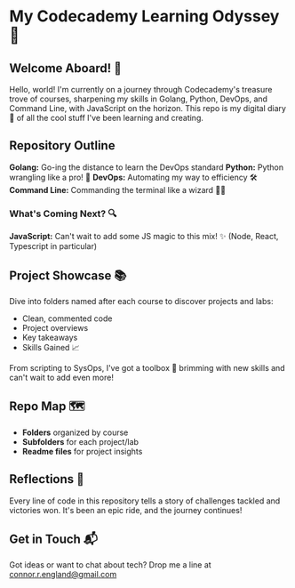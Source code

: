 # My Codecademy Learning Odyssey 🚀

## Welcome Aboard! 🌟

Hello, world! I'm currently on a journey through Codecademy's treasure trove of courses, sharpening my skills in Golang, Python, DevOps, and Command Line, with JavaScript on the horizon. This repo is my digital diary 📖 of all the cool stuff I've been learning and creating.

## Repository Outline

**Golang:** Go-ing the distance to learn the DevOps standard
**Python:** Python wrangling like a pro! 🐍
**DevOps:** Automating my way to efficiency 🛠️
**Command Line:** Commanding the terminal like a wizard 🧙‍♂️

### What's Coming Next? 🔍

**JavaScript:** Can't wait to add some JS magic to this mix! ✨ (Node, React, Typescript in particular)

## Project Showcase 📚
Dive into folders named after each course to discover projects and labs:

* Clean, commented code
* Project overviews
* Key takeaways
* Skills Gained 📈

From scripting to SysOps, I've got a toolbox 🧰 brimming with new skills and can't wait to add even more!

## Repo Map 🗺️

* **Folders** organized by course
* **Subfolders** for each project/lab
* **Readme files** for project insights

## Reflections 💭

Every line of code in this repository tells a story of challenges tackled and victories won. It's been an epic ride, and the journey continues!

## Get in Touch 📬
Got ideas or want to chat about tech? Drop me a line at connor.r.england@gmail.com